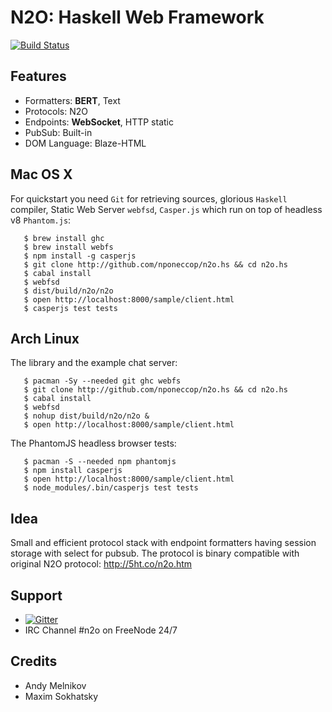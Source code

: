 N2O: Haskell Web Framework
==========================

[![Build Status](https://secure.travis-ci.org/nponeccop/n2o.hs.png?branch=master)](http://travis-ci.org/nponeccop/n2o.hs)

Features
--------

* Formatters: **BERT**, Text
* Protocols: N2O
* Endpoints: **WebSocket**, HTTP static
* PubSub: Built-in
* DOM Language: Blaze-HTML

Mac OS X
--------

For quickstart you need `Git` for retrieving sources, glorious `Haskell` compiler, Static Web Server `webfsd`, `Casper.js` which run on top of headless v8 `Phantom.js`:

```
   $ brew install ghc
   $ brew install webfs
   $ npm install -g casperjs
   $ git clone http://github.com/nponeccop/n2o.hs && cd n2o.hs
   $ cabal install
   $ webfsd
   $ dist/build/n2o/n2o
   $ open http://localhost:8000/sample/client.html
   $ casperjs test tests
```

Arch Linux
----------

The library and the example chat server:
```
   $ pacman -Sy --needed git ghc webfs
   $ git clone http://github.com/nponeccop/n2o.hs && cd n2o.hs
   $ cabal install
   $ webfsd
   $ nohup dist/build/n2o/n2o &
   $ open http://localhost:8000/sample/client.html
```
The PhantomJS headless browser tests:
```
   $ pacman -S --needed npm phantomjs
   $ npm install casperjs
   $ open http://localhost:8000/sample/client.html
   $ node_modules/.bin/casperjs test tests
```

Idea
----

Small and efficient protocol stack with endpoint formatters having
session storage with select for pubsub. The protocol is binary compatible with original N2O protocol: http://5ht.co/n2o.htm

Support
-------
* [![Gitter](https://badges.gitter.im/Join%20Chat.svg)](https://gitter.im/nponeccop/n2o.hs?utm_source=badge&utm_medium=badge&utm_campaign=pr-badge&utm_content=badge)
* IRC Channel #n2o on FreeNode 24/7

Credits
-------

* Andy Melnikov
* Maxim Sokhatsky
